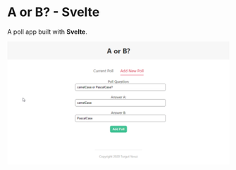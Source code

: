 # A or B? - Svelte

A poll app built with **Svelte**.


![A or B?](https://raw.githubusercontent.com/iamharky/A-or-B-Svelte/master/a-or-b.gif)